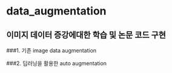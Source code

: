 # data_augmentation

## 이미지 데이터 증강에대한 학습 및 논문 코드 구현

###1. 기존 image data augmentation  

###2. 딥러닝을 활용한 auto augmentation 
